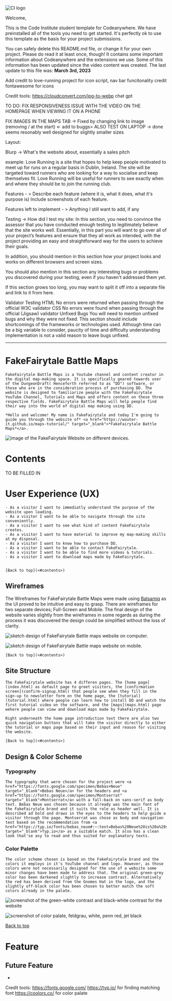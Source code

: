 ![CI logo](https://codeinstitute.s3.amazonaws.com/fullstack/ci_logo_small.png)

Welcome,

This is the Code Institute student template for Codeanywhere. We have preinstalled all of the tools you need to get started. It's perfectly ok to use this template as the basis for your project submissions.

You can safely delete this README.md file, or change it for your own project. Please do read it at least once, though! It contains some important information about Codeanywhere and the extensions we use. Some of this information has been updated since the video content was created. The last update to this file was: **March 3rd, 2023**

Add credit to love-running project for icon script, nav bar funcitonality
credit fontawesome for icons

Credit tools:
https://cloudconvert.com/jpg-to-webp
chat gpt


TO DO:
FIX RESPONSIVENESS ISSUE WITH THE VIDEO ON THE HOMEPAGE WHEN VIEWING IT ON A PHONE

FIX IMAGES IN THE MAPS TAB -> Fixed by changing link to image (removing / at the start) <- add to buggs>
ALSO TEST ON LAPTOP -> done seems resonably well designed for slightly smaller sizes


Layout:

Blurp -> What's the website about, essentially a sales pitch

example: Love Running is a site that hopes to help keep people motivated to meet up for runs on a regular basis in Dublin, Ireland. The site will be targeted toward runners who are looking for a way to socialise and keep themselves fit. Love Running will be useful for runners to see exactly when and where they should be to join the running club.


Features - > Describe each feature (where it is, what it does, what it's purpose is) Include screenshots of each feature.

Features left to implement - > Anything I still want to add, if any

Testing -> How did I test my site:
In this section, you need to convince the assessor that you have conducted enough testing to legitimately believe that the site works well. Essentially, in this part you will want to go over all of your project’s features and ensure that they all work as intended, with the project providing an easy and straightforward way for the users to achieve their goals.

In addition, you should mention in this section how your project looks and works on different browsers and screen sizes.

You should also mention in this section any interesting bugs or problems you discovered during your testing, even if you haven't addressed them yet.

If this section grows too long, you may want to split it off into a separate file and link to it from here.

Validator Testing HTML
No errors were returned when passing through the official W3C validator
CSS
No errors were found when passing through the official (Jigsaw) validator
Unfixed Bugs
You will need to mention unfixed bugs and why they were not fixed. This section should include shortcomings of the frameworks or technologies used. Although time can be a big variable to consider, paucity of time and difficulty understanding implementation is not a valid reason to leave bugs unfixed.

---------------------------------------------------------------------------------------------------------------------
# FakeFairytale Battle Maps

    FakeFairytale Battle Maps is a Youtube channel and content creator in the digital map-making space. It is specifically geared towards user of the DungeonDraft( Henceforth referred to as "DD") software, or those who are in the consideration process of purchasing DD. The website is designed to familiarize people with the FakeFairytale YouTube Channel, Tutorials and Maps and offers content on these three respective fields. FakeFairytale Battle Maps will help people find their way into the world of digital map making using DD.

    *Hello and welcome! My name is FakeFairytale and today I'm going to guide you through the website of* <a href="https://wouter-it.github.io/maps-tutorial/" target="_blank">*FakeFairytale Battle Maps*</a>.

![image of the FakeFairytale Website on different devices.](assets/images/readme/ffbm%20screens.jpg)

# Contents

TO BE FILLED IN

# User Experience (UX)
    - As a visitor I want to immediatly understand the purpose of the website upon loading. 
    - As a visitor I want to be able to navigate through the site conveniently.
    - As a visitor I want to see what kind of content FakeFairytale creates.
    - As a visitor I want to have material to improve my map-making skills at my disposal.
    - As a visitor I want to know how to purchase DD.
    - As a visitor I want to be able to contact FakeFairytale.
    - As a visitor I want to be able to find more videos & tutorials.
    - As a visitor I want to download maps made by FakeFairytale.


    [Back to top](<#contents>)

## Wireframes

The Wireframes for FakeFairytale Battle Maps were made using [Balsamiq](https://balsamiq.com) as the UI proved to be intuitive and easy to grasp. There are wireframes for two separate devices; Full-Screen and Mobile.
The final design of the website varies slightly from the wireframes in some regards as during the process it was discovered the design could be simplified without the loss of clarity.

![sketch design of FakeFairytale Battle maps website on computer.](assets/images/readme/computer-screen-adjusted.jpg)

![sketch design of FakeFairytale Battle maps website on mobile.](assets/images/readme/mobile-adjusted.jpg)

    [Back to top](<#contents>)

## Site Structure

    The FakeFairytale website has 4 differen pages. The [home page](index.html) as default page to greet visitors, the [confirmation screen](confirm-signup.html) that people see when they fill in the sign-up to newsletter form on the home page, the [tutorial](tutorial.html) where people can learn how to install DD and watch the first tutorial video on the software, and the [maps](maps.html) page wehere people can view and download maps made by FakeFairytale.

    Right underneath the home page introduction text there are also two quick navigation buttons that will take the visitor directly to either the tutorial or maps page based on their input and reason for visiting the website.

    [Back to top](<#contents>)

## Design & Color Scheme

### Typography
    The typography that were chosen for the project were <a href="https://fonts.google.com/specimen/Bebas+Neue" target="_blank">Bebas Neue</a> for the headers and <a href="https://fonts.google.com/specimen/Montserrat" target="_blank">Montserrat</a> with a fall-back on sans-serif as body text. Bebas Neue was chosen because it already was the main font of the FakeFairytale brand and it suits the role as header well. It is described ad bold and draws in the eyes to the headers to help guide a visitor through the page. Montserrat was chose as body and navigation text based on the recommendation from <a href="https://typ.io/fonts/bebas_neue#:~:text=Bebas%20Neue%20is%20a%20sans,Calluna%2C%20Avenir%20and%20Playfair%20Display." target="_blank">Typ.io</a> as a suitable match. It also has a clean look that'se asy to read and thus suited for explanatory texts.

### Color Palette

    The color scheme chosen is based on the FakeFairytale brand and the colors it employs in it's YouTube channel and logo. However, as those colors were not necessarily designed for the use of a website some minor changes have been made to address that. The original green-grey color has been darkened slightly to increase contrast. Alternatively the red has been derived from the Gnomes Hat in the logo, and the slightly off-black color has been chosen to better match the soft colors already in the palate.

![screenshot of the green-white contrast and black-white contrast for the website](assets/images/readme/contrast-checker.png)

![screenshot of color palate, feldgrau, white, penn red, jet black](assets/images/readme/color-palate.png)

[Back to top](<#contents>)

# Feature

## Future Feature
- 

Credit tools:
https://fonts.google.com/
https://typ.io/ for finding matching font
https://coolors.co/ for color palate